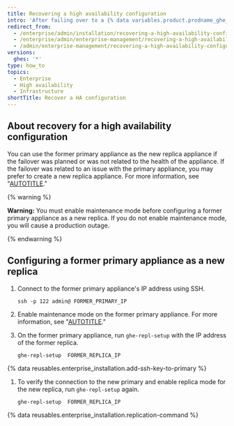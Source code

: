 ```yaml
---
title: Recovering a high availability configuration
intro: 'After failing over to a {% data variables.product.prodname_ghe_server %} appliance, you should regain redundancy as soon as possible rather than rely on a single appliance.'
redirect_from:
  - /enterprise/admin/installation/recovering-a-high-availability-configuration
  - /enterprise/admin/enterprise-management/recovering-a-high-availability-configuration
  - /admin/enterprise-management/recovering-a-high-availability-configuration
versions:
  ghes: '*'
type: how_to
topics:
  - Enterprise
  - High availability
  - Infrastructure
shortTitle: Recover a HA configuration
---
```


## About recovery for a high availability configuration

You can use the former primary appliance as the new replica appliance if the failover was planned or was not related to the health of the appliance. If the failover was related to an issue with the primary appliance, you may prefer to create a new replica appliance. For more information, see "[AUTOTITLE](/admin/enterprise-management/configuring-high-availability/creating-a-high-availability-replica)."

{% warning %}

**Warning:** You must enable maintenance mode before configuring a former primary appliance as a new replica. If you do not enable maintenance mode, you will cause a production outage.

{% endwarning %}

## Configuring a former primary appliance as a new replica

1. Connect to the former primary appliance's IP address using SSH.

   ```shell
   ssh -p 122 admin@ FORMER_PRIMARY_IP 
   ```

1. Enable maintenance mode on the former primary appliance. For more information, see "[AUTOTITLE](/admin/configuration/configuring-your-enterprise/enabling-and-scheduling-maintenance-mode)."
1. On the former primary appliance, run `ghe-repl-setup` with the IP address of the former replica.

   ```shell
   ghe-repl-setup  FORMER_REPLICA_IP 
   ```

{% data reusables.enterprise_installation.add-ssh-key-to-primary %}
1. To verify the connection to the new primary and enable replica mode for the new replica, run `ghe-repl-setup` again.

   ```shell
   ghe-repl-setup  FORMER_REPLICA_IP 
   ```

{% data reusables.enterprise_installation.replication-command %}

